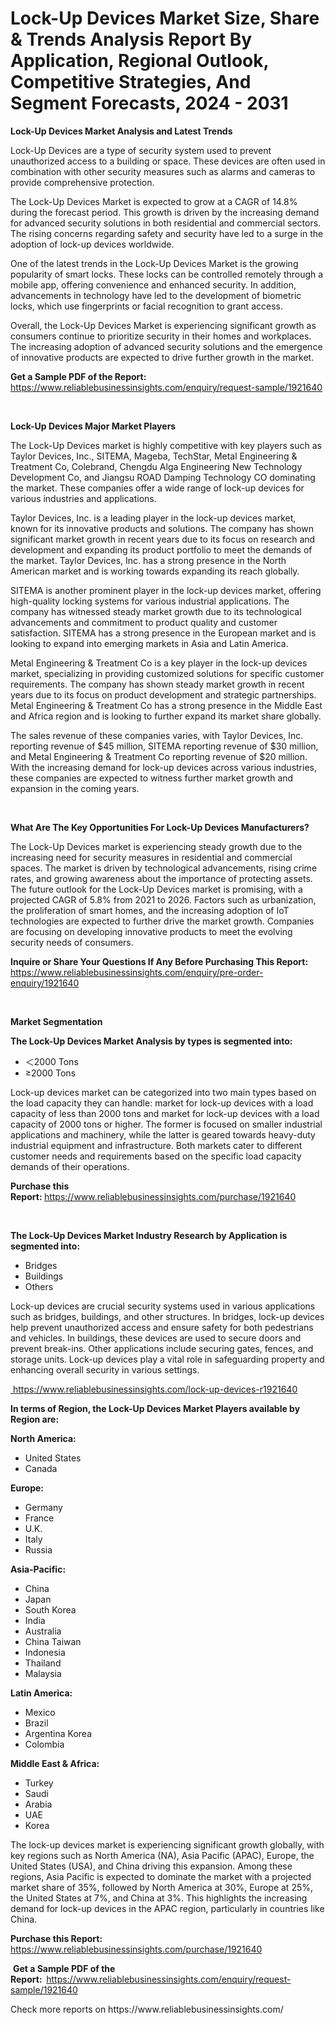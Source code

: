 <p><h1>Lock-Up Devices Market Size, Share & Trends Analysis Report By Application, Regional Outlook, Competitive Strategies, And Segment Forecasts, 2024 - 2031</h1></p><p><strong>Lock-Up Devices Market Analysis and Latest Trends</strong></p>
<p><p>Lock-Up Devices are a type of security system used to prevent unauthorized access to a building or space. These devices are often used in combination with other security measures such as alarms and cameras to provide comprehensive protection.</p><p>The Lock-Up Devices Market is expected to grow at a CAGR of 14.8% during the forecast period. This growth is driven by the increasing demand for advanced security solutions in both residential and commercial sectors. The rising concerns regarding safety and security have led to a surge in the adoption of lock-up devices worldwide.</p><p>One of the latest trends in the Lock-Up Devices Market is the growing popularity of smart locks. These locks can be controlled remotely through a mobile app, offering convenience and enhanced security. In addition, advancements in technology have led to the development of biometric locks, which use fingerprints or facial recognition to grant access.</p><p>Overall, the Lock-Up Devices Market is experiencing significant growth as consumers continue to prioritize security in their homes and workplaces. The increasing adoption of advanced security solutions and the emergence of innovative products are expected to drive further growth in the market.</p></p>
<p><strong>Get a Sample PDF of the Report:&nbsp;</strong> <a href="https://www.reliablebusinessinsights.com/enquiry/request-sample/1921640">https://www.reliablebusinessinsights.com/enquiry/request-sample/1921640</a></p>
<p>&nbsp;</p>
<p><strong>Lock-Up Devices Major Market Players</strong></p>
<p><p>The Lock-Up Devices market is highly competitive with key players such as Taylor Devices, Inc., SITEMA, Mageba, TechStar, Metal Engineering & Treatment Co, Colebrand, Chengdu Alga Engineering New Technology Development Co, and Jiangsu ROAD Damping Technology CO dominating the market. These companies offer a wide range of lock-up devices for various industries and applications.</p><p>Taylor Devices, Inc. is a leading player in the lock-up devices market, known for its innovative products and solutions. The company has shown significant market growth in recent years due to its focus on research and development and expanding its product portfolio to meet the demands of the market. Taylor Devices, Inc. has a strong presence in the North American market and is working towards expanding its reach globally.</p><p>SITEMA is another prominent player in the lock-up devices market, offering high-quality locking systems for various industrial applications. The company has witnessed steady market growth due to its technological advancements and commitment to product quality and customer satisfaction. SITEMA has a strong presence in the European market and is looking to expand into emerging markets in Asia and Latin America.</p><p>Metal Engineering & Treatment Co is a key player in the lock-up devices market, specializing in providing customized solutions for specific customer requirements. The company has shown steady market growth in recent years due to its focus on product development and strategic partnerships. Metal Engineering & Treatment Co has a strong presence in the Middle East and Africa region and is looking to further expand its market share globally.</p><p>The sales revenue of these companies varies, with Taylor Devices, Inc. reporting revenue of $45 million, SITEMA reporting revenue of $30 million, and Metal Engineering & Treatment Co reporting revenue of $20 million. With the increasing demand for lock-up devices across various industries, these companies are expected to witness further market growth and expansion in the coming years.</p></p>
<p>&nbsp;</p>
<p><strong>What Are The Key Opportunities For Lock-Up Devices Manufacturers?</strong></p>
<p><p>The Lock-Up Devices market is experiencing steady growth due to the increasing need for security measures in residential and commercial spaces. The market is driven by technological advancements, rising crime rates, and growing awareness about the importance of protecting assets. The future outlook for the Lock-Up Devices market is promising, with a projected CAGR of 5.8% from 2021 to 2026. Factors such as urbanization, the proliferation of smart homes, and the increasing adoption of IoT technologies are expected to further drive the market growth. Companies are focusing on developing innovative products to meet the evolving security needs of consumers.</p></p>
<p><strong>Inquire or Share Your Questions If Any Before Purchasing This Report:</strong> <a href="https://www.reliablebusinessinsights.com/enquiry/pre-order-enquiry/1921640">https://www.reliablebusinessinsights.com/enquiry/pre-order-enquiry/1921640</a></p>
<p>&nbsp;</p>
<p><strong>Market Segmentation</strong></p>
<p><strong>The Lock-Up Devices Market Analysis by types is segmented into:</strong></p>
<p><ul><li>＜2000 Tons</li><li>≥2000 Tons</li></ul></p>
<p><p>Lock-up devices market can be categorized into two main types based on the load capacity they can handle: market for lock-up devices with a load capacity of less than 2000 tons and market for lock-up devices with a load capacity of 2000 tons or higher. The former is focused on smaller industrial applications and machinery, while the latter is geared towards heavy-duty industrial equipment and infrastructure. Both markets cater to different customer needs and requirements based on the specific load capacity demands of their operations.</p></p>
<p><strong>Purchase this Report:&nbsp;</strong><a href="https://www.reliablebusinessinsights.com/purchase/1921640">https://www.reliablebusinessinsights.com/purchase/1921640</a></p>
<p>&nbsp;</p>
<p><strong>The Lock-Up Devices Market Industry Research by Application is segmented into:</strong></p>
<p><ul><li>Bridges</li><li>Buildings</li><li>Others</li></ul></p>
<p><p>Lock-up devices are crucial security systems used in various applications such as bridges, buildings, and other structures. In bridges, lock-up devices help prevent unauthorized access and ensure safety for both pedestrians and vehicles. In buildings, these devices are used to secure doors and prevent break-ins. Other applications include securing gates, fences, and storage units. Lock-up devices play a vital role in safeguarding property and enhancing overall security in various settings.</p></p>
<p><a href="https://www.reliablebusinessinsights.com/lock-up-devices-r1921640">&nbsp;https://www.reliablebusinessinsights.com/lock-up-devices-r1921640</a></p>
<p><strong>In terms of Region, the Lock-Up Devices Market Players available by Region are:</strong></p>
<p>
    <p> <strong> North America: </strong>
        <ul>
            <li>United States</li>
            <li>Canada</li>
        </ul>
        </p> 
    <p> <strong> Europe: </strong>
        <ul>
            <li>Germany</li>
            <li>France</li>
            <li>U.K.</li>
            <li>Italy</li>
            <li>Russia</li>
        </ul>
        </p> 
    <p> <strong> Asia-Pacific: </strong>
        <ul>
            <li>China</li>
            <li>Japan</li>
            <li>South Korea</li>
            <li>India</li>
            <li>Australia</li>
            <li>China Taiwan</li>
            <li>Indonesia</li>
            <li>Thailand</li>
            <li>Malaysia</li>
        </ul>
        </p> 
    <p> <strong> Latin America: </strong>
        <ul>
            <li>Mexico</li>
            <li>Brazil</li>
            <li>Argentina Korea</li>
            <li>Colombia</li>
        </ul>
        </p> 
    <p> <strong> Middle East & Africa: </strong>
        <ul>
            <li>Turkey</li>
            <li>Saudi</li>
            <li>Arabia</li>
            <li>UAE</li>
            <li>Korea</li>
        </ul>
    </p>
    </p>
<p><p>The lock-up devices market is experiencing significant growth globally, with key regions such as North America (NA), Asia Pacific (APAC), Europe, the United States (USA), and China driving this expansion. Among these regions, Asia Pacific is expected to dominate the market with a projected market share of 35%, followed by North America at 30%, Europe at 25%, the United States at 7%, and China at 3%. This highlights the increasing demand for lock-up devices in the APAC region, particularly in countries like China.</p></p>
<p><strong>Purchase this Report: </strong><a href="https://www.reliablebusinessinsights.com/purchase/1921640">https://www.reliablebusinessinsights.com/purchase/1921640</a></p>
<p>&nbsp;<strong>Get a Sample PDF of the Report:&nbsp;&nbsp;</strong><a href="https://www.reliablebusinessinsights.com/enquiry/request-sample/1921640">https://www.reliablebusinessinsights.com/enquiry/request-sample/1921640</a></p>
<p><strong></strong></p>
<p>Check more reports on https://www.reliablebusinessinsights.com/</p>